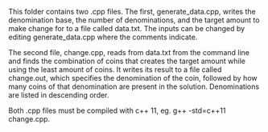 This folder contains two .cpp files. The first, generate_data.cpp, writes the denomination base, the number of denominations, and the target amount to make change for to a file called data.txt. The inputs can be changed by editing generate_data.cpp where the comments indicate.

The second file, change.cpp, reads from data.txt from the command line and finds the combination of coins that creates the target amount while using the least amount of coins. It writes its result to a file called change.out, which specifies the denomination of the coin, followed by how many coins of that denomination are present in the solution. Denominations are listed in descending order.

Both .cpp files must be compiled with c++ 11, eg. g++ -std=c++11 change.cpp.
